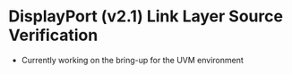 # DisplayPort (v2.1) Link Layer Source Verification
- Currently working on the bring-up for the UVM environment